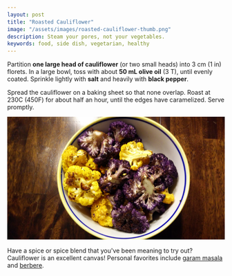 ```yaml
---
layout: post
title: "Roasted Cauliflower"
image: "/assets/images/roasted-cauliflower-thumb.png"
description: Steam your pores, not your vegetables.
keywords: food, side dish, vegetarian, healthy
---
```


Partition **one large head of cauliflower** (or two small heads) into 3 cm (1 in) florets. In a large bowl, toss with about **50 mL olive oil** (3 T), until evenly coated. Sprinkle lightly with **salt** and heavily with **black pepper**.

Spread the cauliflower on a baking sheet so that none overlap. Roast at 230C (450F) for about half an hour, until the edges have caramelized. Serve promptly.

![Roasted Multicolor Cauliflower](/assets/images/roasted-cauliflower-16x9.png)

Have a spice or spice blend that you've been meaning to try out? Cauliflower is an excellent canvas! Personal favorites include [garam masala](https://en.wikipedia.org/wiki/Garam_masala) and [berbere](https://en.wikipedia.org/wiki/Berbere).
